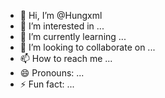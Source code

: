 - 👋 Hi, I’m @Hungxml
- 👀 I’m interested in ...
- 🌱 I’m currently learning ...
- 💞️ I’m looking to collaborate on ...
- 📫 How to reach me ...
- 😄 Pronouns: ...
- ⚡ Fun fact: ...

<!---
Hungxml/Hungxml is a ✨ special ✨ repository because its `README.md` (this file) appears on your GitHub profile.
You can click the Preview link to take a look at your changes.
--->
